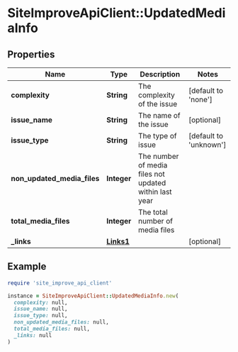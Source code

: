 # SiteImproveApiClient::UpdatedMediaInfo

## Properties

| Name | Type | Description | Notes |
| ---- | ---- | ----------- | ----- |
| **complexity** | **String** | The complexity of the issue | [default to &#39;none&#39;] |
| **issue_name** | **String** | The name of the issue | [optional] |
| **issue_type** | **String** | The type of issue | [default to &#39;unknown&#39;] |
| **non_updated_media_files** | **Integer** | The number of media files not updated within last year |  |
| **total_media_files** | **Integer** | The total number of media files |  |
| **_links** | [**Links1**](Links1.md) |  | [optional] |

## Example

```ruby
require 'site_improve_api_client'

instance = SiteImproveApiClient::UpdatedMediaInfo.new(
  complexity: null,
  issue_name: null,
  issue_type: null,
  non_updated_media_files: null,
  total_media_files: null,
  _links: null
)
```

